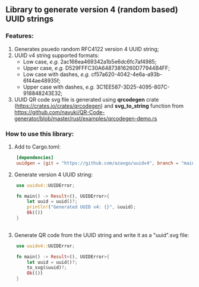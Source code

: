 ## Library to generate version 4 (random based) UUID strings 

### Features: 
1. Generates psuedo random RFC4122 version 4 UUID string;  
1. UUID v4 string supported formats: 
    * Low case, *e.g.* 2ac166ea469342a1b5e6dc6fc7af4985;
    * Upper case, *e.g.* D529FFFC30A64873816260D77944B4FF;
    * Low case with dashes, *e.g.* cf57a620-4042-4e6a-a93b-6f44ae48935f;
    * Upper case with dashes, *e.g.* 3C1EE587-3D25-4095-807C-918848243E32;
1. UUID QR code svg file is generated using **qrcodegen** crate (https://crates.io/crates/qrcodegen) and **svg_to_string** function from https://github.com/nayuki/QR-Code-generator/blob/master/rust/examples/qrcodegen-demo.rs

### How to use this library: 
1. Add to Cargo.toml: 
```Toml
    [dependencies]
    uuidgen = {git = "https://github.com/azavgo/uuidv4", branch = "main"}
```
2. Generate version 4 UUID string:  
```Rust
    use uuidv4::UUIDError;

    fn main() -> Result<(), UUIDError>{
        let uuid = uuid()?;
        println!("Generated UUID v4: {}", &uuid); 
        Ok(())
    }
  
```
3. Generate QR code from the UUID string and write it as a "uuid".svg file: 
```Rust
    use uuidv4::UUIDError;

    fn main() -> Result<(), UUIDError>{
        let uuid = uuid()?;
        to_svg(&uuid)?;
        Ok(())
    } 
``` 
